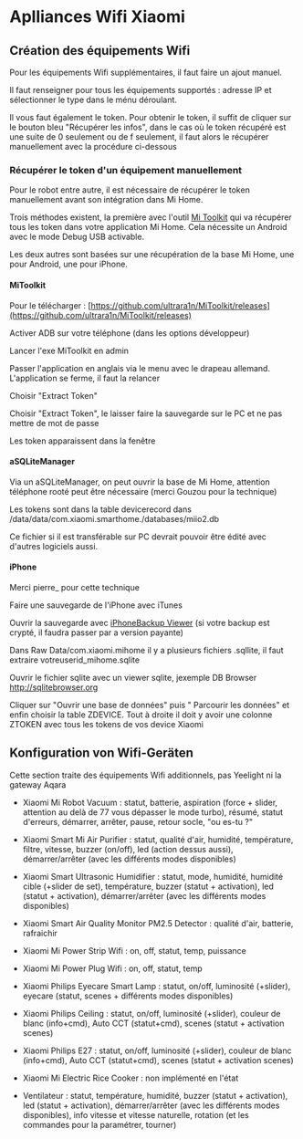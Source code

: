 # Aplliances Wifi Xiaomi

## Création des équipements Wifi

Pour les équipements Wifi supplémentaires, il faut faire un ajout manuel.

Il faut renseigner pour tous les équipements supportés : adresse IP et sélectionner le type dans le ménu déroulant.

Il vous faut également le token. Pour obtenir le token, il suffit de cliquer sur le bouton bleu "Récupérer les infos", dans le cas où le token récupéré est une suite de 0 seulement ou de f seulement, il faut alors le récupérer manuellement avec la procédure ci-dessous

### Récupérer le token d'un équipement manuellement

Pour le robot entre autre, il est nécessaire de récupérer le token manuellement avant son intégration dans Mi Home.

Trois méthodes existent, la première avec l'outil [Mi Toolkit](https://github.com/ultrara1n/MiToolkit) qui va récupérer tous les token dans votre application Mi Home. Cela nécessite un Android avec le mode Debug USB activable.

Les deux autres sont basées sur une récupération de la base Mi Home, une pour Android, une pour iPhone.

#### MiToolkit

Pour le télécharger : [https://github.com/ultrara1n/MiToolkit/releases](https://github.com/ultrara1n/MiToolkit/releases)

Activer ADB sur votre téléphone (dans les options développeur)

Lancer l'exe MiToolkit en admin

Passer l'application en anglais via le menu avec le drapeau allemand. L'application se ferme, il faut la relancer

Choisir "Extract Token"

Choisir "Extract Token", le laisser faire la sauvegarde sur le PC et ne pas mettre de mot de passe

Les token apparaissent dans la fenêtre

#### aSQLiteManager

Via un aSQLiteManager, on peut ouvrir la base de Mi Home, attention téléphone rooté peut être nécessaire (merci Gouzou pour la technique)

Les tokens sont dans la table devicerecord dans /data/data/com.xiaomi.smarthome./databases/miio2.db

Ce fichier si il est transférable sur PC devrait pouvoir être édité avec d'autres logiciels aussi.

#### iPhone

Merci pierre_ pour cette technique

Faire une sauvegarde de l'iPhone avec iTunes

Ouvrir la sauvegarde avec [iPhoneBackup Viewer](http://www.imactools.com/iphonebackupviewer/) (si votre backup est crypté, il faudra passer par a version payante)

Dans Raw Data/com.xiaomi.mihome il y a plusieurs fichiers .sqllite, il faut extraire votreuserid_mihome.sqlite

Ouvrir le fichier sqlite avec un viewer sqlite, jexemple DB Browser http://sqlitebrowser.org

Cliquer sur "Ouvrir une base de données" puis " Parcourir les données" et enfin choisir la table ZDEVICE. Tout à droite il doit y avoir une colonne ZTOKEN avec tous les tokens de vos device Xiaomi

## Konfiguration von Wifi-Geräten

Cette section traite des équipements Wifi additionnels, pas Yeelight ni la gateway Aqara

* Xiaomi Mi Robot Vacuum : statut, batterie, aspiration (force + slider, attention au delà de 77 vous dépasser le mode turbo), résumé, statut d'erreurs, démarrer, arrêter, pause, retour socle, "ou es-tu ?"

* Xiaomi Smart Mi Air Purifier : statut, qualité d'air, humidité, température, filtre, vitesse, buzzer (on/off), led (action dessus aussi), démarrer/arrêter (avec les différents modes disponibles)

* Xiaomi Smart Ultrasonic Humidifier : statut, mode, humidité, humidité cible (+slider de set), température, buzzer (statut + activation), led (statut + activation), démarrer/arrêter (avec les différents modes disponibles)

* Xiaomi Smart Air Quality Monitor PM2.5 Detector : qualité d'air, batterie, rafraichir

* Xiaomi Mi Power Strip Wifi : on, off, statut, temp, puissance

* Xiaomi Mi Power Plug Wifi : on, off, statut, temp

* Xiaomi Philips Eyecare Smart Lamp : statut, on/off, luminosité (+slider), eyecare (statut, scenes + différents modes disponibles)

* Xiaomi Philips Ceiling : statut, on/off, luminosité (+slider), couleur de blanc (info+cmd), Auto CCT (statut+cmd), scenes (statut + activation scenes)

* Xiaomi Philips E27 : statut, on/off, luminosité (+slider), couleur de blanc (info+cmd), Auto CCT (statut+cmd), scenes (statut + activation scenes)

* Xiaomi Mi Electric Rice Cooker : non implémenté en l'état

* Ventilateur : statut, température, humidité, buzzer (statut + activation), led (statut + activation), démarrer/arrêter (avec les différents modes disponibles), info vitesse et vitesse naturelle, rotation (et les commandes pour la paramétrer, tourner)